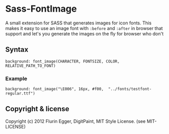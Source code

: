 # Sass-FontImage

A small extension for SASS that generates images for icon fonts. This makes it easy to use an image font with `:before` and `:after` in browser that support and let's you generate the images on the fly for
browser who don't


## Syntax

    background: font_image(CHARACTER, FONTSIZE, COLOR,  RELATIVE_PATH_TO_FONT)

### Example

    background: font_image("\E006", 16px, #f00,  "../fonts/testfont-regular.ttf")

## Copyright & license
Copyright (c) 2012 Flurin Egger, DigitPaint, MIT Style License. (see MIT-LICENSE)